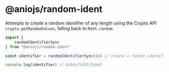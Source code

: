 # @aniojs/random-ident

Attempts to create a random identifier of any length using the Crypto API `crypto.getRandomValues`, falling back to `Math.random`.

```js
import {
	randomIdentifierSync
} from "@aniojs/random-ident"

const identifier = randomIdentifierSync(16) // create a random identifier of length 16

console.log(identifier) // 84b6af1d1572de65
```
